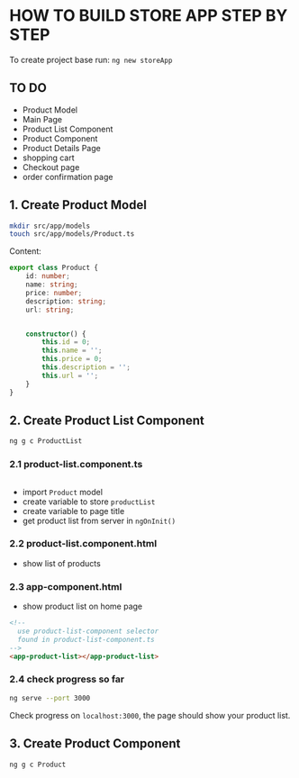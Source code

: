 # HOW TO BUILD STORE APP STEP BY STEP


To create project base run:
`ng new storeApp`

## TO DO
- Product Model
- Main Page
- Product List Component
- Product Component
- Product Details Page
- shopping cart
- Checkout page
- order confirmation page

## 1. Create Product Model
```bash
mkdir src/app/models
touch src/app/models/Product.ts
```
Content:
```typescript
export class Product {
    id: number;
    name: string;
    price: number;
    description: string;
    url: string;


    constructor() {
        this.id = 0;
        this.name = '';
        this.price = 0;
        this.description = '';
        this.url = '';
    }
}
```

## 2. Create Product List Component
```bash
ng g c ProductList
```

### 2.1 product-list.component.ts
```typescript

```
- import `Product` model
- create variable to store `productList`
- create variable to page title
- get product list from server in `ngOnInit()`

### 2.2 product-list.component.html
- show list of products

### 2.3 app-component.html
- show product list on home page
```html
<!-- 
  use product-list-component selector
  found in product-list-component.ts
-->
<app-product-list></app-product-list>
```

### 2.4 check progress so far
```bash
ng serve --port 3000
```
Check progress on `localhost:3000`, the page should show your product list.

## 3. Create Product Component
```bash
ng g c Product
```

